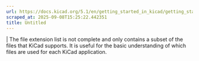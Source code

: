 ```yaml
---
url: https://docs.kicad.org/5.1/en/getting_started_in_kicad/getting_started_in_kicad.html
scraped_at: 2025-09-08T15:25:22.442351
title: Untitled
---
```


|  The file extension list is not complete and only contains a subset of the
files that KiCad supports. It is useful for the basic understanding of which
files are used for each KiCad application.

